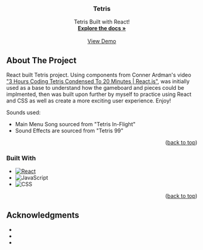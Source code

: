 <a name="readme-top"></a>

<!-- PROJECT LOGO -->
<br />
<div align="center">
  <a href="https://github.com/nelsonbulaun/tetris">
  </a>

<h3 align="center">Tetris</h3>
 <p align="center">
    Tetris Built with React!
    <br />
    <a href="https://github.com/nelsonbulaun/tetris"><strong>Explore the docs »</strong></a>
    <br />
    <br />
    <a href= https://nelsonbulaun.github.io/tetris/>View Demo</a>
  </p>
</div>

<!-- ABOUT THE PROJECT -->
## About The Project
React built Tetris project. Using components from Conner Ardman's video ["3 Hours Coding Tetris Condensed To 20 Minutes | React.js"](https://www.youtube.com/watch?v=UuzcvFVH4DQ), was initially used as a base to understand how the gameboard and pieces could be implmented, then was built upon further by myself to practice using React and CSS as well as create a more exciting user experience. Enjoy!


Sounds used:
* Main Menu Song sourced from "Tetris In-Flight"
* Sound Effects are sourced from "Tetris 99"
<p align="right">(<a href="#readme-top">back to top</a>)</p>

### Built With

* [![React][React.js]][React-url]
* ![JavaScript]
* ![CSS]

<p align="right">(<a href="#readme-top">back to top</a>)</p>

<!-- ACKNOWLEDGMENTS -->
## Acknowledgments

* []()
* []()
* []()

<!-- MARKDOWN LINKS & IMAGES -->
<!-- https://www.markdownguide.org/basic-syntax/#reference-style-links -->
[React.js]: https://img.shields.io/badge/React-20232A?style=for-the-badge&logo=react&logoColor=61DAFB
[React-url]: https://reactjs.org/
[CSS]:https://img.shields.io/badge/CSS-239120?&style=for-the-badge&logo=css3&logoColor=white
[JavaScript]:https://img.shields.io/badge/JavaScript-323330?style=for-the-badge&logo=javascript&logoColor=F7DF1E
